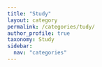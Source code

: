 ```yaml
---
title: "Study"
layout: category
permalink: /categories/tudy/
author_profile: true
taxonomy: Study
sidebar:
  nav: "categories"
---
```

